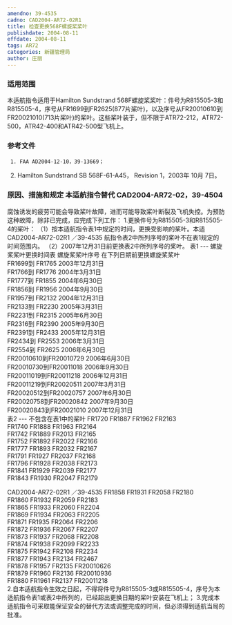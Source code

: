 ```yaml
---
amendno: 39-4535
cadno: CAD2004-AR72-02R1
title: 检查更换568F螺旋桨桨叶
publishdate: 2004-08-11
effdate: 2004-08-11
tags: AR72
categories: 新疆管理局
author: 庄丽
---
```


### 适用范围 
本适航指令适用于Hamilton Sundstrand 568F螺旋桨桨叶：件号为R815505-3和R815505-4，序号从FR1699到FR2625(877片桨叶)，以及序号从FR20010610到FR20021010(713片桨叶)的桨叶。这些桨叶装于，但不限于ATR72-212，ATR72-500，ATR42-400和ATR42-500型飞机上。

<!--more-->
### 参考文件
     1. FAA AD2004-12-10，39-13669； 
2. Hamilton Sundstrand SB 568F-61-A45， Revision 1，2003年 10月 7日。

### 原因、措施和规定 本适航指令替代 CAD2004-AR72-02，39-4504 
腐蚀诱发的疲劳可能会导致桨叶故障，进而可能导致桨叶断裂及飞机失控。为预防这种故障，除非已完成，应完成下列工作： 
    1.更换件号为R815505-3和R815505-4的桨叶： 
    （1）按本适航指令表1中规定的时间，更换受影响的桨叶。本适
 CAD2004-AR72-02R1 ／39-4535 
航指令表2中所列序号的桨叶不在表1规定的时间范围内。 
    （2）2007年12月31日前更换表2中所列序号的桨叶。 表1 --- 螺旋桨桨叶更换时间表 
螺旋桨桨叶序号  在下列日期前更换螺旋桨桨叶  
FR1699到 FR1765                 2003年12月31日  
FR1766到 FR1776                 2004年3月31日  
FR1777到 FR1855                 2004年6月30日  
FR1856到 FR1956                 2004年9月30日  
FR1957到 FR2132                 2004年12月31日  
FR2133到 FR2230                 2005年3月31日  
FR2231到 FR2315                 2005年6月30日  
FR2316到 FR2390                 2005年9月30日  
FR2391到 FR2433                 2005年12月31日  
FR2434到 FR2553                 2006年3月31日  
FR2554到 FR2625                 2006年6月30日  
FR20010610到FR20010729  2006年6月30日  
FR20010730到FR20011018  2006年9月30日  
FR20011019到FR20011218  2006年12月31日  
FR20011219到FR20020511  2007年3月31日  
FR20020512到FR20020757  2007年6月30日  
FR20020758到FR20020842  2007年9月30日  
FR20020843到FR20021010  2007年12月31日  
表2 --- 不包含在表1中的桨叶 
FR1720  FR1887  FR1962  FR2163  
FR1740  FR1888  FR1963  FR2164  
FR1742  FR1889  FR2013  FR2165  
FR1752  FR1892  FR2022  FR2166  
FR1777  FR1893  FR2032  FR2167  
FR1791  FR1927  FR2037  FR2168  
FR1796  FR1928  FR2038  FR2173  
FR1841  FR1929  FR2039  FR2177  
FR1843  FR1930  FR2047  FR2179  

 CAD2004-AR72-02R1 ／39-4535 
FR1858  FR1931  FR2058  FR2180  
FR1860  FR1932  FR2059  FR2183  
FR1865  FR1933  FR2060  FR2204  
FR1869  FR1934  FR2063  FR2205  
FR1871  FR1935  FR2064  FR2206  
FR1872  FR1936  FR2067  FR2207  
FR1873  FR1937  FR2068  FR2208  
FR1874  FR1938  FR2099  FR2233  
FR1875  FR1942  FR2108  FR2234  
FR1877  FR1943  FR2134  FR2467  
FR1878  FR1957  FR2135  FR20010626  
FR1879  FR1960  FR2136  FR20010936  
FR1880  FR1961  FR2137  FR20011218  
    2.自本适航指令生效之日起，不得将件号为R815505-3或R815505-4，序号为本适航指令表1或表2中所列的，已经超出更换日期的桨叶安装在飞机上； 
    3.完成本适航指令可采取能保证安全的替代方法或调整完成的时间，但必须得到适航当局的批准。

